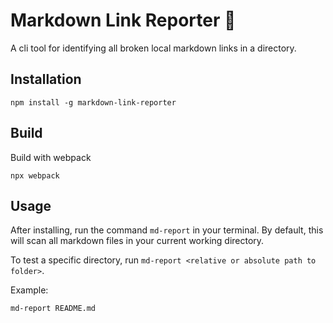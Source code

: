 # Markdown Link Reporter 📝 

A cli tool for identifying all broken local markdown links in a directory.

## Installation

```
npm install -g markdown-link-reporter
```

## Build

Build with webpack
```
npx webpack
```

## Usage

After installing, run the command `md-report` in your terminal. By default, this will scan all markdown files in your current working directory.

To test a specific directory, run `md-report <relative or absolute path to folder>`. 

Example:

```
md-report README.md
```
